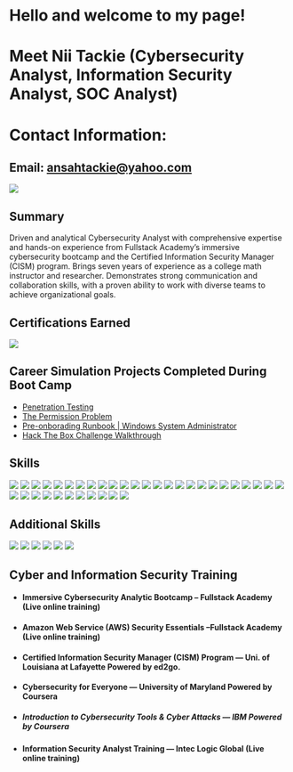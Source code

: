 # Hello and welcome to my page!

# Meet Nii Tackie (Cybersecurity Analyst, Information Security Analyst, SOC Analyst)

# Contact Information: 
  ## Email: ansahtackie@yahoo.com             


<a href="https://linkedin.com/in/niiansahtackie"><img src="https://img.shields.io/badge/-LinkedIn-0072b1?&style=for-the-badge&logo=linkedin&logoColor=white" /></a>


## Summary
Driven and analytical Cybersecurity Analyst with comprehensive expertise and hands-on experience from Fullstack Academy’s immersive cybersecurity bootcamp and the Certified Information Security Manager (CISM) program. Brings seven years of experience as a college math instructor and researcher. Demonstrates strong communication and collaboration skills, with a proven ability to work with diverse teams to achieve organizational goals.


## Certifications Earned 

<div>
<img src="https://img.shields.io/badge/-Security%2B-FF0000?&style=for-the-badge&logo=CompTIA&logoColor=white" />

</div>



## Career Simulation Projects Completed During Boot Camp
- <a href="https://github.com/ansahtackie/Penetration-Testing/tree/main">Penetration Testing</a>
- <a href="https://github.com/ansahtackie/The-Permission-Problem/tree/main">The Permission Problem</a>
- <a href="https://github.com/ansahtackie/Pre-onboarding-Runbook/tree/main">Pre-onborading Runbook | Windows System Administrator</a>
- <a href="https://github.com/ansahtackie/Walk-Through-Before-You-Run-Through/tree/main">Hack The Box Challenge Walkthrough</a>



## Skills 


<div>
    <img src="https://img.shields.io/badge/-Wireshark-1679A7?&style=for-the-badge&logo=Wireshark&logoColor=white" />
<img src="https://img.shields.io/badge/-Communication_Skills-1679A7?&style=for-the-badge&logo=Communication&logoColor=white" />
<img src="https://img.shields.io/badge/-Information_Security-1679A7?&style=for-the-badge&logo=Information_Security&logoColor=white" />
<img src="https://img.shields.io/badge/-Collaboration-1679A7?&style=for-the-badge&logo=Collaboration&logoColor=white" />
<img src="https://img.shields.io/badge/-Compliance-1679A7?&style=for-the-badge&logo=Compliance&logoColor=white" />    
<img src="https://img.shields.io/badge/-Vulnerability_Assessment-1679A7?&style=for-the-badge&logo=Vulnerability_Assessment&logoColor=white" />
<img src="https://img.shields.io/badge/-Cybersecurity-1679A7?&style=for-the-badge&logo=Cybersecurity&logoColor=white" />
    <img src="https://img.shields.io/badge/-Innovation-1679A7?&style=for-the-badge&logo=Innovation&logoColor=white" />
<img src="https://img.shields.io/badge/-Detail_Oriented-1679A7?&style=for-the-badge&logo=Detail_Oriented&logoColor=white" />
<img src="https://img.shields.io/badge/-Problem_Solving-1679A7?&style=for-the-badge&logo=Problem_Solving&logoColor=white" />
<img src="https://img.shields.io/badge/-Analysis-1679A7?&style=for-the-badge&logo=Analysis&logoColor=white" />
<img src="https://img.shields.io/badge/-Scripting-FFA500?&style=for-the-badge&logo=Scripting&logoColor=white" />
<img src="https://img.shields.io/badge/-Controls_and_Frameworks-FFA500?&style=for-the-badge&logo=Controls_and_Frameworks&logoColor=white" />
<img src="https://img.shields.io/badge/-Operating_Systems-0078D6?&style=for-the-badge&logo=Windows&logoColor=white" />
<img src="https://img.shields.io/badge/-Incident_Response-FF5733?&style=for-the-badge&logo=Incident_Response&logoColor=white" />
<img src="https://img.shields.io/badge/-Network_Security-008080?&style=for-the-badge&logo=Network_Security&logoColor=white" />
<img src="https://img.shields.io/badge/-Threat_Intelligence-8B0000?&style=for-the-badge&logo=Threat_Intelligence&logoColor=white" />
<img src="https://img.shields.io/badge/-Regulatory_Guidelines-FF5733?&style=for-the-badge&logo=Regulatory_Guidelines&logoColor=white" />
<img src="https://img.shields.io/badge/-Critical_Thinking-FFD700?&style=for-the-badge&logo=Critical_Thinking&logoColor=white" />
<img src="https://img.shields.io/badge/-Adaptability-FFA500?&style=for-the-badge&logo=Adaptability&logoColor=white" />
    <img src="https://img.shields.io/badge/-Risk_Management-FF5733?&style=for-the-badge&logo=Risk_Management&logoColor=white" />      
    <img src="https://img.shields.io/badge/-Nmap-990000?&style=for-the-badge&logo=Nmap&logoColor=white">
    <img src="https://img.shields.io/badge/-Metasploit-1679A7?&style=for-the-badge&logo=Metasploit&logoColor=white">
    <img src="https://img.shields.io/badge/-Nessus-339933?&style=for-the-badge&logo=Nessus&logoColor=white">
    <img src="https://img.shields.io/badge/-Firewall-FFA500?&style=for-the-badge&logo=Firewall&logoColor=white">    
    <img src="https://img.shields.io/badge/-Splunk-000000?&style=for-the-badge&logo=Splunk&logoColor=white" />
    <img src="https://img.shields.io/badge/-Linux-FCC624?&style=for-the-badge&logo=Linux&logoColor=black" />
    <img src="https://img.shields.io/badge/-Python-3776AB?&style=for-the-badge&logo=Python&logoColor=white" />
    <img src="https://img.shields.io/badge/-Burp_Suite-FF4500?&style=for-the-badge&logo=Burp_Suite&logoColor=white" />
    <img src="https://img.shields.io/badge/-John_The_Ripper-FF6600?&style=for-the-badge&logo=John_The_Ripper&logoColor=white" />
    <img src="https://img.shields.io/badge/-PowerShell-5391FE?&style=for-the-badge&logo=PowerShell&logoColor=white" />
    <img src="https://img.shields.io/badge/-IDS-FFA500?&style=for-the-badge&logo=IDS&logoColor=white" />
    <img src="https://img.shields.io/badge/-IPS-FFA500?&style=for-the-badge&logo=IPS&logoColor=white" />
    <img src="https://img.shields.io/badge/-Digital_Forensics-1E90FF?&style=for-the-badge&logo=DigitalOcean&logoColor=white" />
    <img src="https://img.shields.io/badge/-Endpoint_Detection_and_Response-4B0082?&style=for-the-badge&logo=EDR&logoColor=white" />
    <img src="https://img.shields.io/badge/-Active_Directory-00BFFF?&style=for-the-badge&logo=ActiveDirectory&logoColor=white" />
  
</div>


## Additional Skills
<div>
   <img src="https://img.shields.io/badge/-NIST-3D85C6?&style=for-the-badge&logo=NIST&logoColor=white" />
   <img src="https://img.shields.io/badge/-FISMA-FF7F00?&style=for-the-badge&logo=FISMA&logoColor=white" />
   <img src="https://img.shields.io/badge/-HIPAA-008000?&style=for-the-badge&logo=HIPAA&logoColor=white" />
   <img src="https://img.shields.io/badge/-HITRUST-0069AA?&style=for-the-badge&logo=HITRUST&logoColor=white" />
   <img src="https://img.shields.io/badge/-PCI_DSS-4B0082?&style=for-the-badge&logo=PCI_DSS&logoColor=white" />
   <img src="https://img.shields.io/badge/-POA%26M-FFA500?&style=for-the-badge&logo=POA%26M&logoColor=white" />

   
    
</div>


## Cyber and Information Security Training
- #### Immersive Cybersecurity Analytic Bootcamp – Fullstack Academy (Live online training)
- #### Amazon Web Service (AWS) Security Essentials –Fullstack Academy (Live online training)
- #### Certified Information Security Manager (CISM) Program — Uni. of Louisiana at Lafayette Powered by ed2go.
- #### Cybersecurity for Everyone — University of Maryland Powered by Coursera
- ##### Introduction to Cybersecurity Tools & Cyber Attacks — IBM Powered by Coursera
- #### Information Security Analyst Training — Intec Logic Global (Live online training)



